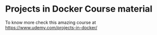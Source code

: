 # Projects in Docker Course material

To know more check this amazing course at https://www.udemy.com/projects-in-docker/
